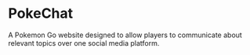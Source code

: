 # PokeChat
A Pokemon Go website designed to allow players to communicate about relevant topics over one social media platform.
